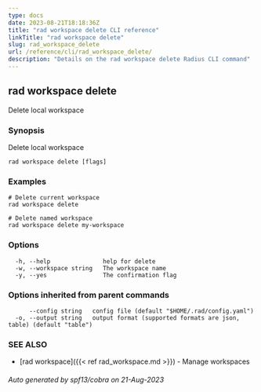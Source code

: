 ```yaml
---
type: docs
date: 2023-08-21T18:18:36Z
title: "rad workspace delete CLI reference"
linkTitle: "rad workspace delete"
slug: rad_workspace_delete
url: /reference/cli/rad_workspace_delete/
description: "Details on the rad workspace delete Radius CLI command"
---
```

## rad workspace delete

Delete local workspace

### Synopsis

Delete local workspace

```
rad workspace delete [flags]
```

### Examples

```
# Delete current workspace
rad workspace delete

# Delete named workspace
rad workspace delete my-workspace
```

### Options

```
  -h, --help               help for delete
  -w, --workspace string   The workspace name
  -y, --yes                The confirmation flag
```

### Options inherited from parent commands

```
      --config string   config file (default "$HOME/.rad/config.yaml")
  -o, --output string   output format (supported formats are json, table) (default "table")
```

### SEE ALSO

* [rad workspace]({{< ref rad_workspace.md >}})	 - Manage workspaces

###### Auto generated by spf13/cobra on 21-Aug-2023
